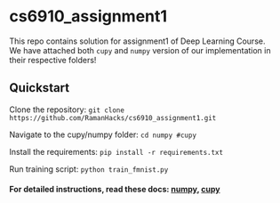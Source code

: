 # cs6910_assignment1
This repo contains solution for assignment1 of Deep Learning Course.  
We have attached both `cupy` and `numpy` version of our implementation in their respective folders! 

## Quickstart

Clone the repository: ```git clone https://github.com/RamanHacks/cs6910_assignment1.git```

Navigate to the cupy/numpy folder:  ``` cd numpy #cupy ```  

Install the requirements: ``` pip install -r requirements.txt ```

Run training script: ```python train_fmnist.py```

#### For detailed instructions, read these docs: [numpy](https://github.com/RamanHacks/cs6910_assignment1/tree/main/numpy), [cupy](https://github.com/RamanHacks/cs6910_assignment1/tree/main/cupy) 


